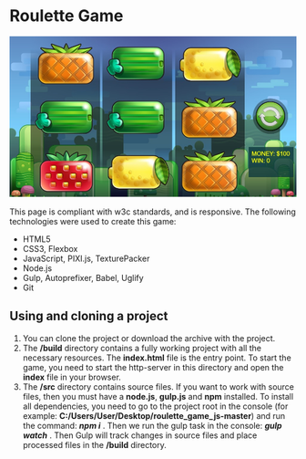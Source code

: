 **Roulette Game**
=================
![screenshot of sample](Sample.jpg)

This page is compliant with w3c standards, and is responsive.
The following technologies were used to create this game:
* HTML5
* CSS3, Flexbox
* JavaScript, PIXI.js, TexturePacker
* Node.js
* Gulp, Autoprefixer, Babel, Uglify
* Git

**Using and cloning a project**
----------------------------

1. You can clone the project or download the archive with the project.
2. The **/build** directory contains a fully working project with all the necessary resources. The **index.html** file is the entry point. To start the game, you need to start the http-server in this directory and open the **index** file in your browser.
3. The **/src** directory contains source files. If you want to work with source files, then you must have a **node.js**, **gulp.js** and **npm** installed. To install all dependencies, you need to go to the project root in the console (for example: **C:/Users/User/Desktop/roulette_game_js-master**) and run the command: ***npm i*** . Then we run the gulp task in the console: ***gulp watch*** . Then Gulp will track changes in source files and place processed files in the **/build** directory.